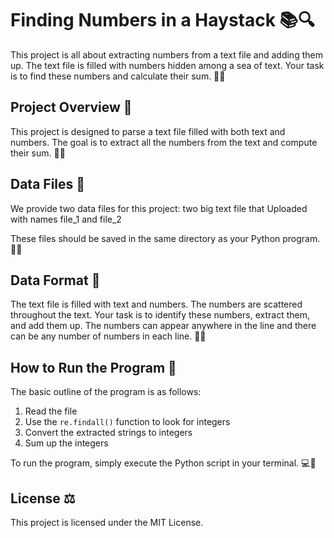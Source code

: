 # Finding Numbers in a Haystack 📚🔍

This project is all about extracting numbers from a text file and adding them up. The text file is filled with numbers hidden among a sea of text. Your task is to find these numbers and calculate their sum. 🧮🎯

## Project Overview 👀

This project is designed to parse a text file filled with both text and numbers. The goal is to extract all the numbers from the text and compute their sum. 📝🔢

## Data Files 📁

We provide two data files for this project:
two big text file that Uploaded with names file_1 and file_2


These files should be saved in the same directory as your Python program. 📂💾

## Data Format 📄

The text file is filled with text and numbers. The numbers are scattered throughout the text. Your task is to identify these numbers, extract them, and add them up. The numbers can appear anywhere in the line and there can be any number of numbers in each line. 📝🔢

## How to Run the Program 🚀

The basic outline of the program is as follows:

1. Read the file
2. Use the `re.findall()` function to look for integers
3. Convert the extracted strings to integers
4. Sum up the integers

To run the program, simply execute the Python script in your terminal. 💻🔄

## License ⚖️

This project is licensed under the MIT License.


